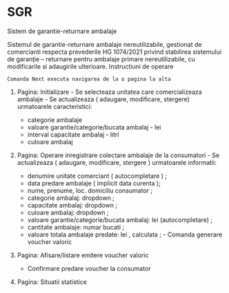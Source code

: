 # SGR
Sistem de garantie-returnare ambalaje

Sistemul de garantie-returnare ambalaje nereutilizabile, gestionat de comercianti respecta prevederile HG 1074/2021 privind stabilirea sistemului de garanție – returnare pentru ambalaje primare nereutilizabile, cu modificarile si adaugirile ulterioare.
  Instructiuni de operare
  
	Comanda Next executa navigarea de la o pagina la alta
  
  1. Pagina: Initializare
    - Se selecteaza unitatea care comercializeaza ambalaje
    - Se actualizeaza ( adaugare, modificare, stergere) urmatoarele caracteristici:
      - categorie ambalaje
      - valoare garantie/categorie/bucata ambalaj - lei
      - interval capacitate ambalaj - litri
      - culoare ambalaj

  3. Pagina: Operare inregistrare colectare ambalaje de la consumatori
    - Se actualizeaza ( adaugare, modificare, stergere ) urmatoarele informatii:
      - denumire unitate comerciant ( autocompletare ) ;
      - data predare ambalaje ( implicit data curenta );
      - nume, prenume, loc. domiciliu consumator ;
      - categorie ambalaj: dropdown ;
      - capacitate ambalaj: dropdown ;
      - culoare ambalaj: dropdown ;
      - valoare garantie/categorie/bucata ambalaj: lei (autocompletare) ;
      - cantitate ambalaje: numar bucati ;
      - valoare totala ambalaje predate: lei , calculata ;
    - Comanda generare voucher valoric

  4. Pagina: Afisare/listare emitere voucher valoric
      - Confirmare predare voucher la consumator
     
  5. Pagina: Situatii statistice
     
